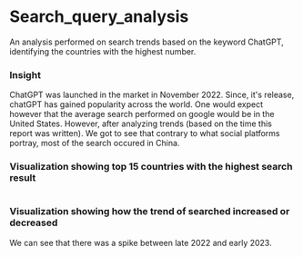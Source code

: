 # Search_query_analysis
An analysis performed on search trends based on the keyword ChatGPT, identifying the countries with the highest number.

<h3>Insight</h3>
ChatGPT was launched in the market in November 2022. Since, it's release, chatGPT has gained popularity across the world. One would expect however that the average search performed on google would be in the United States. However, after analyzing trends (based on the time this report was written). We got to see that contrary to what social platforms portray, most of the search occured in China.

<h3>Visualization showing top 15 countries with the highest search result</h3>
<img src=""/>

<h3>Visualization showing how the trend of searched increased or decreased</h3>
We can see that there was a spike between late 2022 and early 2023.
<img src=""/>
